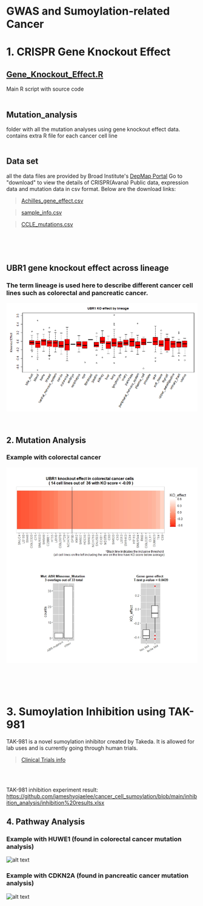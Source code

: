 # GWAS and Sumoylation-related Cancer

# 1. CRISPR Gene Knockout Effect

## [Gene_Knockout_Effect.R](https://github.com/jameshyojaelee/cancer_GWAS/blob/main/Gene_knockout_effect.R)
Main R script with source code <br />
<br />

## Mutation_analysis
folder with all the mutation analyses using gene knockout effect data. contains extra R file for each cancer cell line <br />
<br />

## Data set
all the data files are provided by Broad Institute's [DepMap Portal](https://depmap.org/portal/)
Go to "download" to view the details of CRISPR(Avana) Public data, expression data and mutation data in csv format. Below are the download links:

>[Achilles_gene_effect.csv](https://ndownloader.figshare.com/files/25494359)

>[sample_info.csv](https://ndownloader.figshare.com/files/25494443)

>[CCLE_mutations.csv](https://ndownloader.figshare.com/files/25494419)

<br /><br /><br />

## UBR1 gene knockout effect across lineage 
### **The term lineage is used here to describe different cancer cell lines such as colorectal and pancreatic cancer.**
![alt text](https://github.com/jameshyojaelee/cancer_GWAS/blob/main/gene_knockout_analysis/UBR1/UBR1_KO_effect_per_lineage.png)

<br />

## 2. Mutation Analysis
### Example with colorectal cancer
![alt text](https://github.com/jameshyojaelee/cancer_GWAS/blob/main/gene_knockout_analysis/UBR1/colorectal_UBR1_KO_ABR.jpeg)
<br />
<br />
<br />
<br />
<br />

# 3. Sumoylation Inhibition using TAK-981
TAK-981 is a novel sumoylation inhibitor created by Takeda. It is allowed for lab uses and is currently going through human trials. 
>[Clinical Trials info](https://clinicaltrials.gov/ct2/show/NCT03648372)

<br />
<br />

TAK-981 inhibition experiment result: https://github.com/jameshyojaelee/cancer_cell_sumoylation/blob/main/inhibition_analysis/inhibition%20results.xlsx
<br />

## 4. Pathway Analysis
### Example with HUWE1 (found in colorectal cancer mutation analysis) 
![alt text](https://github.com/jameshyojaelee/Gene_knockout_effect/blob/main/pathway_analysis/HUWE1/hsa04120.png)

### Example with CDKN2A (found in pancreatic cancer mutation analysis) 
![alt text](https://github.com/jameshyojaelee/Gene_knockout_effect/blob/main/pathway_analysis/CDKN2A/hsa04110.png)
